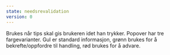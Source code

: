 ```yaml
---
state: needsrevalidation
version: 0
---
```

Brukes når tips skal gis brukeren idet han trykker. Popover har tre fargevarianter. Gul er standard informasjon, grønn brukes for å bekrefte/oppfordre til handling, rød brukes for å advare.

